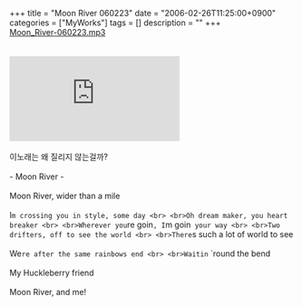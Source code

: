 +++
title = "Moon River 060223"
date = "2006-02-26T11:25:00+0900"
categories = ["MyWorks"]
tags = []
description = ""
+++
<span class="copyright_entry" style="display:block;" title="Moon River 060223@@**@@http://shed.egloos.com/1267978"></span>
<a href="http://pds2.egloos.com/pds/1/200602/26/82/Moon_River-060223.mp3">Moon_River-060223.mp3</a>
<br>
<br>
<br>
<embed src="http://pds2.egloos.com/pds/1/200602/26/82/Moon_River-060223.mp3" type="audio/mpeg" autostart="0" loop="true"> 
<br>
<br>이노래는 왜 질리지 않는걸까? 
<br>
<br> - Moon River -
<br> 
<br>Moon River, wider than a mile
<br>
<br>I`m crossing you in style, some day
<br>
<br>Oh dream maker, you heart breaker
<br>
<br>Wherever you`re goin`, I`m goin` your way
<br>
<br>Two drifters, off to see the world
<br>
<br>There`s such a lot of world to see
<br>
<br>We`re after the same rainbows end
<br>
<br>Waitin` `round the bend
<br>
<br>My Huckleberry friend
<br>
<br>Moon River, and me! 
<!--
       <rdf:RDF xmlns:rdf="http://www.w3.org/1999/02/22-rdf-syntax-ns#"
		    xmlns:dc="http://purl.org/dc/elements/1.1/"
		    xmlns:trackback="http://madskills.com/public/xml/rss/module/trackback/">
       <rdf:Description
	        rdf:about="http://shed.egloos.com/1267978"
	        dc:identifier="http://shed.egloos.com/1267978"
	        dc:title="Moon River 060223"
	        trackback:ping="http://shed.egloos.com/tb/1267978"/>
       </rdf:RDF>
       -->

<ul></ul>